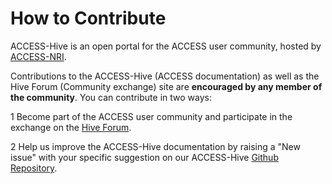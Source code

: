 #  How to Contribute 

ACCESS-Hive is an open portal for the ACCESS user community, hosted by <a href="https://www.access-nri.org.au" target="_blank">ACCESS-NRI</a>.

Contributions to the ACCESS-Hive (ACCESS documentation) as well as the Hive Forum (Community exchange) site are **encouraged by any member of the community**. You can contribute in two ways:

1 Become part of the ACCESS user community and participate in the exchange on the <a href="https://forum.access-hive.org.au" target="_blank">Hive Forum</a>.

2 Help us improve the ACCESS-Hive documentation by raising a "New issue" with your specific suggestion on our ACCESS-Hive <a href="https://github.com/ACCESS-Hive/access-hive.github.io" target="_blank">Github Repository</a>.